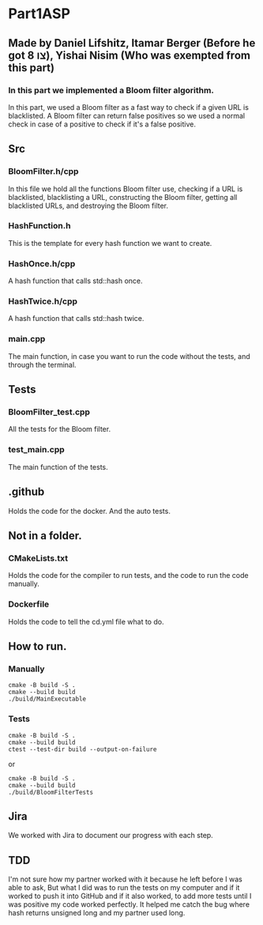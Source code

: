 # Part1ASP

## Made by Daniel Lifshitz, Itamar Berger (Before he got צו 8), Yishai Nisim (Who was exempted from this part)

### In this part we implemented a Bloom filter algorithm.

In this part, we used a Bloom filter as a fast way to check if a given URL is blacklisted.
A Bloom filter can return false positives so we used a normal check in case of a positive to check if it's a false positive.

## Src

### BloomFilter.h/cpp

In this file we hold all the functions Bloom filter use, checking if a URL is blacklisted, blacklisting a URL, constructing the Bloom filter, getting all blacklisted URLs, and destroying the Bloom filter.

### HashFunction.h

This is the template for every hash function we want to create.

### HashOnce.h/cpp

A hash function that calls std::hash once.

### HashTwice.h/cpp

A hash function that calls std::hash twice.

### main.cpp

The main function, in case you want to run the code without the tests, and through the terminal.

## Tests

### BloomFilter_test.cpp

All the tests for the Bloom filter.

### test_main.cpp

The main function of the tests.

## .github

Holds the code for the docker.
And the auto tests.

## Not in a folder.

### CMakeLists.txt

Holds the code for the compiler to run tests, and the code to run the code manually.

### Dockerfile

Holds the code to tell the cd.yml file what to do.

## How to run.

### Manually

```
cmake -B build -S .                       
cmake --build build
./build/MainExecutable
```

### Tests

```
cmake -B build -S .                       
cmake --build build
ctest --test-dir build --output-on-failure
```
or

```
cmake -B build -S .                       
cmake --build build
./build/BloomFilterTests
```

## Jira

We worked with Jira to document our progress with each step.

## TDD

I'm not sure how my partner worked with it because he left before I was able to ask,
But what I did was to run the tests on my computer and if it worked to push it into GitHub and if it also worked, to add more tests until I was positive my code worked perfectly.
It helped me catch the bug where hash returns unsigned long and my partner used long.

